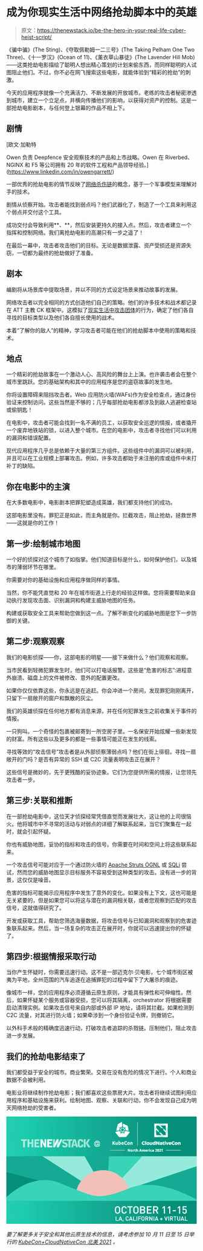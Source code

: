 # 成为你现实生活中网络抢劫脚本中的英雄

> 原文：<https://thenewstack.io/be-the-hero-in-your-real-life-cyber-heist-script/>

《骗中骗》(The Sting)、《夺取佩勒姆一二三号》(The Taking Pelham One Two Three)、《十一罗汉》(Ocean of 11)、《薰衣草山暴徒》(The Lavender Hill Mob)——这类抢劫电影描绘了聪明人想出精心策划的计划来偷东西，而同样聪明的人试图阻止他们。不过，你不必在网飞搜索这些电影，就能体验到“精彩的抢劫”的刺激。

今天的应用程序就像一个充满活力、不断发展的开放城市。老练的攻击者秘密渗透到城市，建立一个立足点，并横向传播他们的影响，以获得对资产的控制。这是一部抢劫电影剧本，与任何登上银幕的作品不相上下。

## **剧情**

 [欧文·加勒特

Owen 负责 Deepfence 安全观察技术的产品和上市战略。Owen 在 Riverbed、NGINX 和 F5 等公司拥有 20 年的软件工程和产品领导经验。](https://www.linkedin.com/in/owengarrett/) 

一部优秀的抢劫电影的情节反映了[网络杀伤链](https://www.lockheedmartin.com/en-us/capabilities/cyber/cyber-kill-chain.html)的概念，基于一个军事模型来理解对手的技术。

剧情从侦察开始。攻击者能找到弱点吗？他们武器化了，制造了一个工具来利用这个弱点并交付这个工具。

成功交付会导致利用**、**，然后安装更持久的接入点。然后，攻击者建立一个指挥和控制网络。我们离抢劫电影的高潮只有一步之遥了！

在最后一幕中，攻击者攻击他们的目标。无论是数据泄露、资产受损还是资源失窃，一切都为最终的抢劫做好了准备。

## **剧本**

编剧将从场景库中提取场景，并以不同的方式设定场景来推动故事的发展。

网络攻击者以完全相同的方式创造他们自己的策略。他们的许多技术和战术都记录在 ATT 主教 CK 框架中。这模拟了[现实生活中攻击团体](https://attack.mitre.org/groups/)的行为，确定了他们各自寻找的目标类型以及他们各自擅长使用的战术。

本着“了解你的敌人”的精神，学习攻击者可能在他们的抢劫脚本中使用的策略和技术。

## **地点**

一个精彩的抢劫故事在一个激动人心、高风险的舞台上上演。也许袭击者会在整个城市里跳跃。您的基础架构和其中的应用程序是您的盗窃故事的发生地。

你将设置障碍来阻挡攻击者。Web 应用防火墙(WAFs)作为安全检查点，通过身份验证来控制访问。这些当然是不够的；几乎每部抢劫电影都涉及到敌人逃避检查站或偷钥匙！

在电影中，攻击者可能会找到一名不满的员工，以获取安全巡逻的情报，或者撬开一个废弃地铁站的锁，以进入整个城市。在您的电影中，攻击者寻找他们可以利用的漏洞和错误配置。

现代应用程序几乎总是依赖于大量的第三方组件。这些组件中的漏洞可以被利用，并且可以在工业规模上部署攻击。例如，许多攻击都始于未注册的库或组件中未打补丁的缺陷。

## 你在电影中的主演

在大多数电影中，电影剧本把罪犯塑造成英雄，我们都支持他们的成功。

这部电影里没有。罪犯正是如此，而主角就是你。拦截攻击，阻止抢劫，拯救世界——这就是你的工作！

## **第一步:绘制城市地图**

一个好的侦探对这个城市了如指掌。他们知道目标是什么，如何保护他们，以及城市的薄弱环节在哪里。

你需要对你的基础设施和应用程序做同样的事情。

当然，你不能凭直觉和 20 年在城市街道上行走的经验这样做。您将需要帮助来自动执行发现攻击面、识别漏洞和构建主威胁地图的任务。

构建或获取安全工具来帮助您做到这一点。了解不断变化的威胁地图是您下一步防御的关键。

## **第二步:观察观察**

我们的电影侦探——你，这部电影的明星——接下来做什么？他们观察和观察。

当市民看到轻微犯罪发生时，他们可以打电话报警。这些是“危害的标志”:进程意外崩溃、磁盘上的文件被修改、意外的配置更改。

如果你仅仅依靠这些，你永远是在追赶。你会冲进一个房间，发现罪犯刚刚离开，只留下一扇敞开的窗户和飘散的灰尘。

我们的英雄侦探在任何地方都有消息来源，并在任何犯罪发生之前收集关于事件的情报。

一只狗叫。一个奇怪的包裹被邮寄到一所空房子里。一名保安开始炫耀一些新发现的财富。所有这些以及更多的都是一些事情可能正在发生的线索。

寻找等效的“攻击信号”攻击者是从外部侦察薄弱点吗？他们在街上徘徊，寻找一扇敞开的门吗？是否有异常的 SSH 或 C2C 流量表明攻击正在展开？

这些信号是微妙的，先于更残酷的妥协迹象。它们为您提供所需的情报，让您领先攻击者一步。

## **第三步:关联和推断**

在一部抢劫电影中，这位天才侦探经常凭借直觉而发展壮大，这让他的上司很恼火。他将城市中不寻常的活动与对弱点的详细了解联系起来，当它们聚集在一起时，就会引起怀疑。

你也有威胁地图，妥协的指标和攻击的信号。你需要在时间和空间上将这些联系起来。

一个攻击信号可能对应于一个通过防火墙的 [Apache Struts OGNL](https://www.f5.com/labs/articles/threat-intelligence/apache-struts-2-vulnerability--cve-2018-11776--exploited-in-cron) 或 [SQLi](https://owasp.org/www-community/attacks/SQL_Injection) 尝试，然而您的威胁地图显示目标服务不容易受到这种类型的攻击。没有进一步的背景，这仅仅是噪音。

危害的指标可能揭示应用程序中发生了意外的变化。如果没有上下文，这也可能是无关紧要的，但是如果您可以将这与潜在的漏洞相关联，或者您观察到匹配的攻击信号，这就值得研究了。

开发或获取工具，帮助您筛选海量数据，将攻击信号与已知漏洞和观察到的危害迹象联系起来。然后，当一场复杂的攻击正在展开时，你就可以迅速提出你的怀疑了。

## **第四步:根据情报采取行动**

当你产生怀疑时，你需要迅速行动。这不是一部迈克尔·贝电影，七个城市街区被夷为平地，全州范围的汽车追逐在追捕罪犯的过程中留下了大屠杀的痕迹。

像城市一样，您的应用程序必须遵循云原生原则，才能具有弹性和可伸缩性。然后，如果怀疑某个服务或容器受损，您可以将其隔离，orchestrator 将根据需要启动清理实例。如果攻击信号来自内部或外部 IP 地址，请将其拦截。如果检测到 C2C 流量，对其进行防火墙；如果牵涉到一个身份验证令牌，则撤销它。

以外科手术般的精确度迅速行动，打破攻击者追踪的杀戮链。压制他们，阻止攻击进一步发展。

## 我们的抢劫电影结束了

我们都受益于安全的城市。商业繁荣。交易在没有危险的情况下进行。个人和商业数据不会被利用。

电影业将继续制作抢劫电影；我们都喜欢这些票房大片。攻击者将继续试图利用应用程序和基础设施来获利。绘制地图、观察、关联和行动，你不会发现自己成为明天网络抢劫的受害者。

![](img/f620400d3f58d723440a85aa65739860.png)

*要了解更多关于安全和其他云原生技术的信息，请考虑参加 10 月 11 日至 15 日举行的 [KubeCon+CloudNativeCon 北美 2021](https://events.linuxfoundation.org/kubecon-cloudnativecon-north-america/) 。*

<svg xmlns:xlink="http://www.w3.org/1999/xlink" viewBox="0 0 68 31" version="1.1"><title>Group</title> <desc>Created with Sketch.</desc></svg>